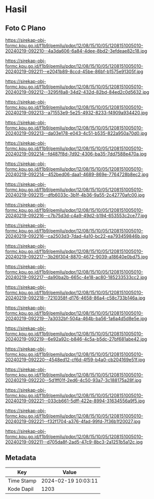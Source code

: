 # Hasil

## Foto C Plano

https://sirekap-obj-formc.kpu.go.id/f1b9/pemilu/pdpr/12/08/15/10/05/1208151005010-20240219-092210--4a3da606-6a84-4dee-8bd2-3efdeae82c18.jpg

https://sirekap-obj-formc.kpu.go.id/f1b9/pemilu/pdpr/12/08/15/10/05/1208151005010-20240219-092211--e2041b89-8ccd-45be-86bf-b1575e91305f.jpg

https://sirekap-obj-formc.kpu.go.id/f1b9/pemilu/pdpr/12/08/15/10/05/1208151005010-20240219-092212--3295f8a8-34d2-432d-82bd-84ed2c0d5632.jpg

https://sirekap-obj-formc.kpu.go.id/f1b9/pemilu/pdpr/12/08/15/10/05/1208151005010-20240219-092213--a71553e9-5e25-4932-8233-f4909a934420.jpg

https://sirekap-obj-formc.kpu.go.id/f1b9/pemilu/pdpr/12/08/15/10/05/1208151005010-20240219-092213--da03e178-e043-4c51-b535-822a950a70d0.jpg

https://sirekap-obj-formc.kpu.go.id/f1b9/pemilu/pdpr/12/08/15/10/05/1208151005010-20240219-092214--fd487f8d-7d92-4306-ba35-7dd7588e470a.jpg

https://sirekap-obj-formc.kpu.go.id/f1b9/pemilu/pdpr/12/08/15/10/05/1208151005010-20240219-092214--452bed06-daa1-4689-869e-7764728b8ec2.jpg

https://sirekap-obj-formc.kpu.go.id/f1b9/pemilu/pdpr/12/08/15/10/05/1208151005010-20240219-092215--dfb6033c-3b1f-4b36-9a55-2c42770afc00.jpg

https://sirekap-obj-formc.kpu.go.id/f1b9/pemilu/pdpr/12/08/15/10/05/1208151005010-20240219-092216--c7b75d3d-c4a9-49d2-b194-653553c2ce77.jpg

https://sirekap-obj-formc.kpu.go.id/f1b9/pemilu/pdpr/12/08/15/10/05/1208151005010-20240219-092216--ca2503d3-7dad-4a10-bc22-ea793459846b.jpg

https://sirekap-obj-formc.kpu.go.id/f1b9/pemilu/pdpr/12/08/15/10/05/1208151005010-20240219-092217--3b26f304-8870-4672-9039-a18640e0bd75.jpg

https://sirekap-obj-formc.kpu.go.id/f1b9/pemilu/pdpr/12/08/15/10/05/1208151005010-20240219-092217--da90ba2b-665c-4e18-ac80-185233533cc2.jpg

https://sirekap-obj-formc.kpu.go.id/f1b9/pemilu/pdpr/12/08/15/10/05/1208151005010-20240219-092218--7210358f-d176-4658-86a4-c58c733b146a.jpg

https://sirekap-obj-formc.kpu.go.id/f1b9/pemilu/pdpr/12/08/15/10/05/1208151005010-20240219-092219--7a3032bf-504a-464b-ba56-1a6a4d5d8e5e.jpg

https://sirekap-obj-formc.kpu.go.id/f1b9/pemilu/pdpr/12/08/15/10/05/1208151005010-20240219-092219--6e92a92c-b846-4c5a-b5dc-27bf681abe42.jpg

https://sirekap-obj-formc.kpu.go.id/f1b9/pemilu/pdpr/12/08/15/10/05/1208151005010-20240219-092220--4548ed12-cf6d-4f59-b4a0-cb204169e51f.jpg

https://sirekap-obj-formc.kpu.go.id/f1b9/pemilu/pdpr/12/08/15/10/05/1208151005010-20240219-092220--5d1ff01f-2ed6-4c50-93a7-3c188175a28f.jpg

https://sirekap-obj-formc.kpu.go.id/f1b9/pemilu/pdpr/12/08/15/10/05/1208151005010-20240219-092221--033cb661-5dff-422e-8994-31634556a9f5.jpg

https://sirekap-obj-formc.kpu.go.id/f1b9/pemilu/pdpr/12/08/15/10/05/1208151005010-20240219-092221--f32f1704-a376-4fad-99fd-7f36b1f20027.jpg

https://sirekap-obj-formc.kpu.go.id/f1b9/pemilu/pdpr/12/08/15/10/05/1208151005010-20240219-092211--d705da8f-2ad5-47c9-8bc3-2a1251b5a12c.jpg


## Metadata

| Key        | Value               |
| ---------- | ------------------- |
| Time Stamp | 2024-02-19 10:03:11 |
| Kode Dapil | 1203                |



